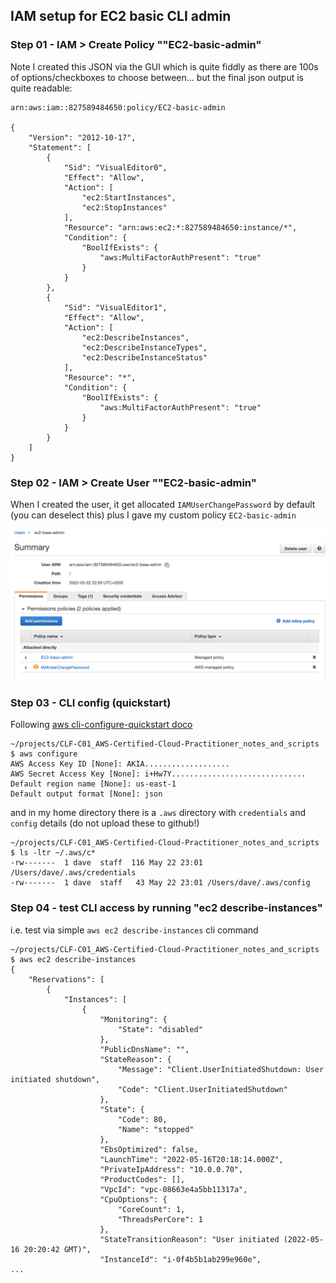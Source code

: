 ## IAM setup for EC2 basic CLI admin 

### Step 01 - IAM > Create Policy ""EC2-basic-admin"

Note I created this JSON via the GUI which is quite fiddly as there are  100s of options/checkboxes to choose between... but the final json output is quite readable:

```
arn:aws:iam::827589484650:policy/EC2-basic-admin

{
    "Version": "2012-10-17",
    "Statement": [
        {
            "Sid": "VisualEditor0",
            "Effect": "Allow",
            "Action": [
                "ec2:StartInstances",
                "ec2:StopInstances"
            ],
            "Resource": "arn:aws:ec2:*:827589484650:instance/*",
            "Condition": {
                "BoolIfExists": {
                    "aws:MultiFactorAuthPresent": "true"
                }
            }
        },
        {
            "Sid": "VisualEditor1",
            "Effect": "Allow",
            "Action": [
                "ec2:DescribeInstances",
                "ec2:DescribeInstanceTypes",
                "ec2:DescribeInstanceStatus"
            ],
            "Resource": "*",
            "Condition": {
                "BoolIfExists": {
                    "aws:MultiFactorAuthPresent": "true"
                }
            }
        }
    ]
}
```




### Step 02 - IAM > Create User ""EC2-basic-admin"

When I created the user, it get allocated `IAMUserChangePassword` by default (you can deselect this) plus I gave my custom policy `EC2-basic-admin`

![user ec2-base-admin IAM screenshot details](user-ec2-base-admin.png)


### Step 03 - CLI config (quickstart)

Following [aws cli-configure-quickstart doco](https://docs.aws.amazon.com/cli/latest/userguide/cli-configure-quickstart.html)


```
~/projects/CLF-C01_AWS-Certified-Cloud-Practitioner_notes_and_scripts $ aws configure
AWS Access Key ID [None]: AKIA...................
AWS Secret Access Key [None]: i+Hw7Y..............................
Default region name [None]: us-east-1
Default output format [None]: json
```

and in my home directory there is a `.aws` directory with `credentials` and `config` details (do not upload these to github!)
```
~/projects/CLF-C01_AWS-Certified-Cloud-Practitioner_notes_and_scripts $ ls -ltr ~/.aws/c*
-rw-------  1 dave  staff  116 May 22 23:01 /Users/dave/.aws/credentials
-rw-------  1 dave  staff   43 May 22 23:01 /Users/dave/.aws/config
```

### Step 04 - test CLI access by running "ec2 describe-instances"

i.e. test via simple `aws ec2 describe-instances` cli command

```
~/projects/CLF-C01_AWS-Certified-Cloud-Practitioner_notes_and_scripts $ aws ec2 describe-instances
{
    "Reservations": [
        {
            "Instances": [
                {
                    "Monitoring": {
                        "State": "disabled"
                    },
                    "PublicDnsName": "",
                    "StateReason": {
                        "Message": "Client.UserInitiatedShutdown: User initiated shutdown",
                        "Code": "Client.UserInitiatedShutdown"
                    },
                    "State": {
                        "Code": 80,
                        "Name": "stopped"
                    },
                    "EbsOptimized": false,
                    "LaunchTime": "2022-05-16T20:18:14.000Z",
                    "PrivateIpAddress": "10.0.0.70",
                    "ProductCodes": [],
                    "VpcId": "vpc-08663e4a5bb11317a",
                    "CpuOptions": {
                        "CoreCount": 1,
                        "ThreadsPerCore": 1
                    },
                    "StateTransitionReason": "User initiated (2022-05-16 20:20:42 GMT)",
                    "InstanceId": "i-0f4b5b1ab299e960e",
...                    
```                   